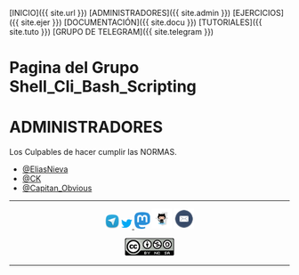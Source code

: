 [INICIO]({{ site.url }})  [ADMINISTRADORES]({{ site.admin }}) [EJERCICIOS]({{ site.ejer }}) [DOCUMENTACIÓN]({{ site.docu }}) [TUTORIALES]({{ site.tuto }}) [GRUPO DE TELEGRAM]({{ site.telegram }})
# Pagina del Grupo Shell_Cli_Bash_Scripting

# ADMINISTRADORES

Los Culpables de hacer cumplir las NORMAS.

 - [@EliasNieva](about.md)
 - [@CK](@ChristoferK.md)
 - [@Capitan_Obvious](@Captn_Obvious.md)

------
<center>
<a href="https://t.me/shell_cli_bash_scripting"><img src="./imag/telegram.png" alt="Telegram" style="zoom:10%;" /></a> <a href="https://twitter.com/EliasNieva"><img src="./imag/twitter.png" alt="Twitter" style="zoom:30%;" /> </a> <a href="https://mastodon.social/@EliasNieva"><img src="./imag/mastodon.png" alt="Mastodon" style="zoom:5%;" /></a> <a href="https://github.com/EliasNP"><img src="./imag/github.png" alt="Mastodon" style="zoom:7%;" /></a> <a href="mailto:eliasnievap@protonmail.com"><img src="./imag/Mail-icon.png" alt="E-mail" style="zoom:7%;" /></a>

![](imag/88x31.png)

------